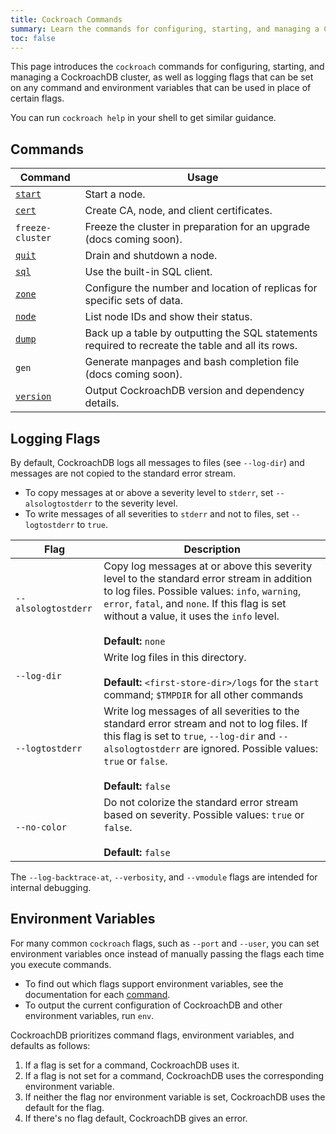 ```yaml
---
title: Cockroach Commands
summary: Learn the commands for configuring, starting, and managing a CockroachDB cluster.
toc: false
---
```


This page introduces the `cockroach` commands for configuring, starting, and managing a CockroachDB cluster, as well as logging flags that can be set on any command and environment variables that can be used in place of certain flags.

You can run `cockroach help` in your shell to get similar guidance.

<div id="toc"></div>

## Commands

Command | Usage
--------|----
[`start`](start-a-node.html) | Start a node.
[`cert`](create-security-certificates.html) | Create CA, node, and client certificates.
`freeze-cluster` | Freeze the cluster in preparation for an upgrade (docs coming soon).
[`quit`](stop-a-node.html) | Drain and shutdown a node.
[`sql`](use-the-built-in-sql-client.html) | Use the built-in SQL client.
[`zone`](configure-replication-zones.html) | Configure the number and location of replicas for specific sets of data.
[`node`](view-node-details.html) | List node IDs and show their status.
[`dump`](back-up-and-restore-data.html) | Back up a table by outputting the SQL statements required to recreate the table and all its rows.
`gen` | Generate manpages and bash completion file (docs coming soon).
[`version`](view-version-details.html) | Output CockroachDB version and dependency details.

## Logging Flags

By default, CockroachDB logs all messages to files (see `--log-dir`) and messages are not copied to the standard error stream. 

- To copy messages at or above a severity level to `stderr`, set `--alsologtostderr` to the severity level.
- To write messages of all severities to `stderr` and not to files, set `--logtostderr` to `true`. 

Flag | Description
-----|------------
`--alsologtostderr` | Copy log messages at or above this severity level to the standard error stream in addition to log files. Possible values: `info`, `warning`, `error`, `fatal`, and `none`. If this flag is set without a value, it uses the `info` level. <br><br>**Default:** `none`
`--log-dir` | Write log files in this directory. <br><br> **Default:** `<first-store-dir>/logs` for the `start` command; `$TMPDIR` for all other commands  
`--logtostderr` |  Write log messages of all severities to the standard error stream and not to log files. If this flag is set to `true`, `--log-dir` and `--alsologtostderr` are ignored. Possible values: `true` or `false`.<br><br>**Default:** `false`
`--no-color` | Do not colorize the standard error stream based on severity. Possible values: `true` or `false`. <br><br>**Default:** `false`   

The `--log-backtrace-at`, `--verbosity`, and `--vmodule` flags are intended for internal debugging. 

## Environment Variables

For many common `cockroach` flags, such as `--port` and `--user`, you can set environment variables once instead of manually passing the flags each time you execute commands. 

- To find out which flags support environment variables, see the documentation for each [command](#commands). 
- To output the current configuration of CockroachDB and other environment variables, run `env`. 

CockroachDB prioritizes command flags, environment variables, and defaults as follows:

1. If a flag is set for a command, CockroachDB uses it.
2. If a flag is not set for a command, CockroachDB uses the corresponding environment variable.
3. If neither the flag nor environment variable is set, CockroachDB uses the default for the flag.
4. If there's no flag default, CockroachDB gives an error.
